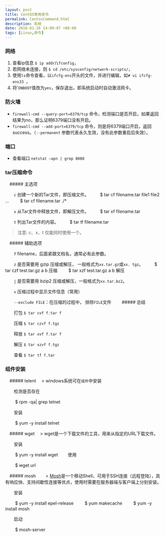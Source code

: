 ```yaml
---
layout: post
title: CentOS常用命令
permalink: CentosCommand.html
description: 系统
date: 2018-01-26 14:09:07 +08:00
tags: [Linux,命令]
---
```

### 网络
1. 查看ip信息 `$ ip addr`/`ifconfig`，
2. 若网络未连接，则 `$ cd /etc/sysconfig/network-scripts/`，
3. 使用`ls`命令查看，以`ifcfg-ens`开头的文件，并进行编辑，如`# vi ifcfg-ens33 `，
4. 将'`ONBOOT`值改为`yes`，保存退出，即系统启动时自动激活网卡。

### 防火墙
- `firewall-cmd --query-port=6379/tcp` 命令，检测端口是否开启，如果返回结果为no，那么证明6379端口没有开启。
- `firewall-cmd --add-port=6379/tcp` 命令，则是将6379端口开启，返回success。（`--permanent` 参数代表永久生效，没有此参数重启后失效）。

### 端口
- 查看端口 `netstat –apn | grep 8080`

### tar压缩命令

　##### 主选项

　　`c` 创建一个新的Tar文件，即压缩文件。
　　    $ tar cf filename.tar file1 file2 ...
　　    $ tar cf filename.tar ./*  

　　`x` 从Tar文件中释放文件，即解压文件。
　　    $ tar xf filename.tar 

　　`t` 列出Tar文件的内容。
　　    $ tar tf filename.tar

 > 注意: c、x、t 仅能同时使用一个。
 
　##### 辅助选项
    
　　`f` filename，后面紧跟文档名，通常必有此参数。
    
　　`z` 是否需要用 gzip 压缩或解压， 一般格式为`xx.tar.gz`或`xx. tgz`。
　　    $ tar czf test.tar.gz a b 压缩
　　    $ tar xzf test.tar.gz a b 解压

　　`j` 是否需要用 bzip2 压缩或解压，一般格式为`xx.tar.bz2`。
    
　　`v` 压缩过程中显示文件信息（常用） 
    
　　`--exclude FILE`：在压缩的过程中， 排除`FILE`文件
    
　##### 总结

　　打包 `$ tar cvf f.tar f`
    
　　压缩 `$ tar czvf f.tgz`
    
　　释放 `$ tar xvf f.tar f`
    
　　解压 `$ tar xzvf f.tgz`
    
　　查看 `$ tar tf f.tar`
    
### 组件安装

　##### telent
　> windows系统可在`组件`中安装

　　检测是否存在
     
　　    $ rpm -qa| grep telnet
      
　　安装

　　    $ yum -y install telnet

　##### wget
　> wget是一个下载文件的工具，用来从指定的URL下载文件。
     
　　安装

　　    $ yum -y install wget
　　使用

　　    $ wget url

　##### mosh
　　> [Mosh](https://mosh.org/)是一个移动Shell，可用于SSH连接（远程登陆），具有响应快、支持间歇性连接等优点，使用时需要在服务器端与客户端上分别安装。

　　安装

　　    $ yum -y install epel-release
　　    $ yum makecache
　　    $ yum -y install mosh
      
　　启动

　　    $ mosh-server

